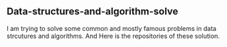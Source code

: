 ## Data-structures-and-algorithm-solve

I am trying to solve some common and mostly famous problems in data strcutures and algorithms. And Here is the repositories of these solution.
